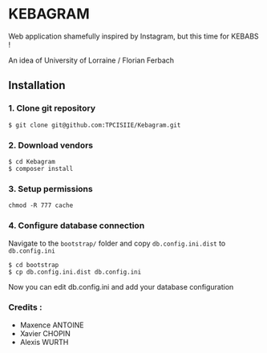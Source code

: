 # KEBAGRAM

Web application shamefully inspired by Instagram, but this time for KEBABS !

An idea of University of Lorraine / Florian Ferbach

## Installation
### 1. Clone git repository
```
$ git clone git@github.com:TPCISIIE/Kebagram.git
```

### 2. Download vendors
```
$ cd Kebagram
$ composer install
```

### 3. Setup permissions
```
chmod -R 777 cache
```

### 4. Configure database connection
Navigate to the `bootstrap/` folder and copy `db.config.ini.dist` to `db.config.ini`
```
$ cd bootstrap
$ cp db.config.ini.dist db.config.ini
```

Now you can edit db.config.ini and add your database configuration

### Credits :
- Maxence ANTOINE 
- Xavier CHOPIN
- Alexis WURTH
